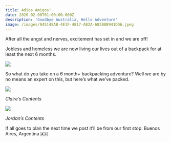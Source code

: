 ```yaml
---
title: Adios Amigos!
date: 2020-02-08T01:00:00.000Z
description: 'Goodbye Australia, Hello Adventure'
image: /images/045148AB-4E1F-4817-A82A-682B8B941DD6.jpeg
---
```

After all the angst and nerves, excitement has set in and we are off! 

Jobless and homeless we are now living our lives out of a backpack for at least the next 6 months.

![](/images/E67DCB99-AB75-4375-A711-BD8CBC77B0BB.jpeg)

So what do you take on a 6 month+ backpacking adventure? Well we are by no means an expert on this, but here’s what we’ve packed. 

![](/images/6349B8B1-9566-4FD8-9E7B-464BE80CCBE4.jpeg)

*Claire‘s Contents*

![](/images/73996BD4-0090-4F87-B5A1-0DCEF70244CC.jpeg)

*Jordan’s Contents*

If all goes to plan the next time we post it’ll be from our first stop: Buenos Aires, Argentina 🇦🇷
